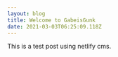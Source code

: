 ```yaml
---
layout: blog
title: Welcome to GabeisGunk
date: 2021-03-03T06:25:09.118Z
---
```

This is a test post using netlify cms.
